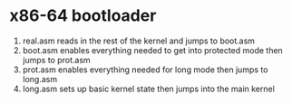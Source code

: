 # x86-64 bootloader
1. real.asm reads in the rest of the kernel and jumps to boot.asm
2. boot.asm enables everything needed to get into protected mode then jumps to prot.asm
3. prot.asm enables everything needed for long mode then jumps to long.asm
4. long.asm sets up basic kernel state then jumps into the main kernel